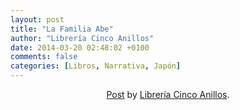 ```yaml
---
layout: post
title: "La Familia Abe"
author: "Librería Cinco Anillos"
date: 2014-03-20 02:48:02 +0100
comments: false
categories: [Libros, Narrativa, Japón]
---
```


<center><div id="fb-root"></div> <script>(function(d, s, id) { var js, fjs = d.getElementsByTagName(s)[0]; if (d.getElementById(id)) return; js = d.createElement(s); js.id = id; js.src = "//connect.facebook.net/en_GB/all.js#xfbml=1"; fjs.parentNode.insertBefore(js, fjs); }(document, 'script', 'facebook-jssdk'));</script>
<div class="fb-post" data-href="https://www.facebook.com/LibreriaCincoAnillos/photos/a.458007437658018.1073741862.195238920601539/482166965242065/?type=1" data-width="466"><div class="fb-xfbml-parse-ignore"><a href="https://www.facebook.com/LibreriaCincoAnillos/photos/a.458007437658018.1073741862.195238920601539/482166965242065/?type=1">Post</a> by <a href="https://www.facebook.com/LibreriaCincoAnillos">Librería Cinco Anillos</a>.</div></div></center>
